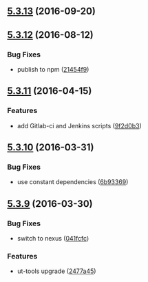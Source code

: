 <a name="5.3.13"></a>
## [5.3.13](https://github.com/softwaregroup-bg/ut-rpc/compare/v5.3.12...v5.3.13) (2016-09-20)



<a name="5.3.12"></a>
## [5.3.12](https://github.com/softwaregroup-bg/ut-rpc/compare/v5.3.11...v5.3.12) (2016-08-12)


### Bug Fixes

* publish to npm ([21454f9](https://github.com/softwaregroup-bg/ut-rpc/commit/21454f9))



<a name="5.3.11"></a>
## [5.3.11](https://git.softwaregroup-bg.com/ut5/ut-rpc/compare/v5.3.10...v5.3.11) (2016-04-15)


### Features

* add Gitlab-ci and Jenkins scripts ([9f2d0b3](https://git.softwaregroup-bg.com/ut5/ut-rpc/commit/9f2d0b3))



<a name="5.3.10"></a>
## [5.3.10](https://git.softwaregroup-bg.com/ut5/ut-rpc/compare/v5.3.9...v5.3.10) (2016-03-31)


### Bug Fixes

* use constant dependencies ([6b93369](https://git.softwaregroup-bg.com/ut5/ut-rpc/commit/6b93369))



<a name="5.3.9"></a>
## [5.3.9](https://git.softwaregroup-bg.com/ut5/ut-rpc/compare/v5.3.7...v5.3.9) (2016-03-30)


### Bug Fixes

* switch to nexus ([041fcfc](https://git.softwaregroup-bg.com/ut5/ut-rpc/commit/041fcfc))

### Features

* ut-tools upgrade ([2477a45](https://git.softwaregroup-bg.com/ut5/ut-rpc/commit/2477a45))



